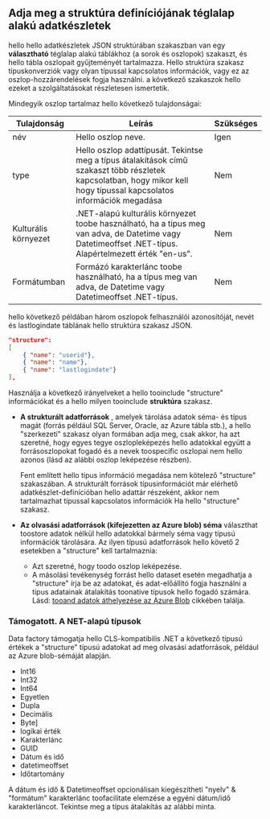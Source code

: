 ## <a name="specifying-structure-definition-for-rectangular-datasets"></a>Adja meg a struktúra definíciójának téglalap alakú adatkészletek
hello hello adatkészletek JSON struktúrában szakaszban van egy **választható** téglalap alakú táblákhoz (a sorok és oszlopok) szakaszt, és hello tábla oszlopait gyűjteményét tartalmazza. Hello struktúra szakasz típuskonverziók vagy olyan típussal kapcsolatos információk, vagy ez az oszlop-hozzárendelések fogja használni. a következő szakaszok hello ezeket a szolgáltatásokat részletesen ismertetik. 

Mindegyik oszlop tartalmaz hello következő tulajdonságai:

| Tulajdonság | Leírás | Szükséges |
| --- | --- | --- |
| név |Hello oszlop neve. |Igen |
| type |Hello oszlop adattípusát. Tekintse meg a típus átalakítások című szakaszt több részletek kapcsolatban, hogy mikor kell hogy típussal kapcsolatos információk megadása |Nem |
| Kulturális környezet |.NET-alapú kulturális környezet toobe használható, ha a típus meg van adva, de Datetime vagy Datetimeoffset .NET-típus. Alapértelmezett érték "en-us". |Nem |
| Formátumban |Formázó karakterlánc toobe használható, ha a típus meg van adva, de Datetime vagy Datetimeoffset .NET-típus. |Nem |

hello következő példában három oszlopok felhasználói azonosítóját, nevét és lastlogindate táblának hello struktúra szakasz JSON.

```json
"structure": 
[
    { "name": "userid"},
    { "name": "name"},
    { "name": "lastlogindate"}
],
```

Használja a következő irányelveket a hello tooinclude "structure" információkat és a hello milyen tooinclude **struktúra** szakasz.

* **A strukturált adatforrások** , amelyek tárolása adatok séma- és típus magát (forrás például SQL Server, Oracle, az Azure tábla stb.), a hello "szerkezeti" szakasz olyan formában adja meg, csak akkor, ha azt szeretné, hogy egyes tegye oszlopleképezés hello adatokkal együtt a forrásoszlopokat fogadó és a nevek toospecific oszlopai nem hello azonos (lásd az alábbi oszlop leképezése részben). 
  
    Fent említett hello típus információ megadása nem kötelező "structure" szakaszában. A strukturált források típusinformációt már elérhető adatkészlet-definícióban hello adattár részeként, akkor nem tartalmazhat típussal kapcsolatos információk Ha hello "structure" szakasz.
* **Az olvasási adatforrások (kifejezetten az Azure blob) séma** választhat toostore adatok nélkül hello adatokkal bármely séma vagy típusú információk tárolására. Az ilyen típusú adatforrások hello követő 2 esetekben a "structure" kell tartalmaznia:
  * Azt szeretné, hogy toodo oszlop leképezése.
  * A másolási tevékenység forrást hello dataset esetén megadhatja a "structure" írja be az adatokat, és adat-előállító fogja használni a típus adatainak átalakítás toonative típusok hello fogadó számára. Lásd: [tooand adatok áthelyezése az Azure Blob](../articles/data-factory/data-factory-azure-blob-connector.md) cikkében találja.

### <a name="supported-net-based-types"></a>Támogatott. A NET-alapú típusok
Data factory támogatja hello CLS-kompatibilis .NET a következő típusú értékek a "structure" típusú adatokat ad meg olvasási adatforrások, például az Azure blob-sémáját alapján.

* Int16
* Int32 
* Int64
* Egyetlen
* Dupla
* Decimális
* Byte]
* logikai érték
* Karakterlánc 
* GUID
* Dátum és idő
* datetimeoffset
* Időtartomány 

A dátum és idő & Datetimeoffset opcionálisan kiegészítheti "nyelv" & "formátum" karakterlánc toofacilitate elemzése a egyéni dátum/idő karakterláncot. Tekintse meg a típus átalakítás az alábbi minta.

